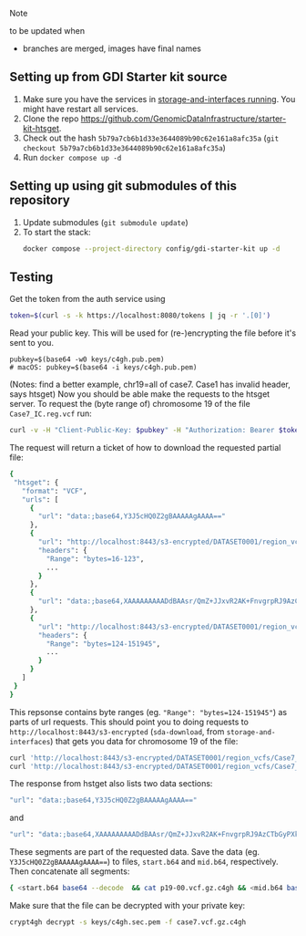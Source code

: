 > [!NOTE]
> to be updated when
> - branches are merged, images have final names

## Setting up from GDI Starter kit source
1. Make sure you have the services in [storage-and-interfaces running](/docs/storage-and-interfaces.md). You might have 
   restart all services.
1. Clone the repo https://github.com/GenomicDataInfrastructure/starter-kit-htsget.
1. Check out the hash `5b79a7cb6b1d33e3644089b90c62e161a8afc35a` (`git checkout 5b79a7cb6b1d33e3644089b90c62e161a8afc35a`)
1. Run `docker compose up -d`

## Setting up using git submodules of this repository
1. Update submodules (`git submodule update`)
1. To start the stack:
   ```sh
   docker compose --project-directory config/gdi-starter-kit up -d
   ```

## Testing
Get the token from the auth service using
 ```sh
 token=$(curl -s -k https://localhost:8080/tokens | jq -r '.[0]')
 ```

Read your public key. This will be used for (re-)encrypting the file before it's sent to you.
```
pubkey=$(base64 -w0 keys/c4gh.pub.pem)
# macOS: pubkey=$(base64 -i keys/c4gh.pub.pem)
```

(Notes: find a better example, chr19=all of case7. Case1 has invalid header, says htsget)
Now you should be able  make the requests to the htsget server. To request the (byte range of) chromosome 19 of the file `Case7_IC.reg.vcf` run:
 ```sh
 curl -v -H "Client-Public-Key: $pubkey" -H "Authorization: Bearer $token" -H -k "http://localhost:8088/variants/DATASET0001/region_vcfs/Case7_IC.reg?referenceName=19"
 ```


 The request will return a ticket of how to download the requested partial file:
 ```sh
 {
  "htsget": {
    "format": "VCF",
    "urls": [
      {
        "url": "data:;base64,Y3J5cHQ0Z2gBAAAAAgAAAA=="
      },
      {
        "url": "http://localhost:8443/s3-encrypted/DATASET0001/region_vcfs/Case7_IC.reg.vcf.gz.c4gh",
        "headers": {
          "Range": "bytes=16-123",
          ...
        }
      },
      {
        "url": "data:;base64,XAAAAAAAAADdBAAsr/QmZ+JJxvR2AK+FnvgrpRJ9AzCTbGyPXkIeUpnPwcaoMZYJVI6Mormjh621jT+POJGlZCbAWIu49DRp4HERxt05FvlWE3v3XScFtb/J6u0="
      },
      {
        "url": "http://localhost:8443/s3-encrypted/DATASET0001/region_vcfs/Case7_IC.reg.vcf.gz.c4gh",
        "headers": {
          "Range": "bytes=124-151945",
          ...
        }
      }
    ]
  }
}
```

This repsonse contains byte ranges (eg. `"Range": "bytes=124-151945"`) as parts of url requests.
This should point you to doing requests to `http://localhost:8443/s3-encrypted` (`sda-download`, from `storage-and-interfaces`) that gets you data for chromosome 19 of the file:
```sh
curl 'http://localhost:8443/s3-encrypted/DATASET0001/region_vcfs/Case7_IC.reg.vcf.gz.c4gh' -H "Authorization: Bearer $token"  -H "Client-Public-Key: $pubkey" -H "Range: bytes=16-123" -o p19-00.vcf.gz.c4gh
curl 'http://localhost:8443/s3-encrypted/DATASET0001/region_vcfs/Case7_IC.reg.vcf.gz.c4gh' -H "Authorization: Bearer $token"  -H "Client-Public-Key: $pubkey" -H "Range: bytes=124-151945" -o p19-01.vcf.gz.c4gh
```

The response from hstget also lists two data sections:
```sh
"url": "data:;base64,Y3J5cHQ0Z2gBAAAAAgAAAA=="
```
and
```sh
"url": "data:;base64,XAAAAAAAAADdBAAsr/QmZ+JJxvR2AK+FnvgrpRJ9AzCTbGyPXkIeUpnPwcaoMZYJVI6Mormjh621jT+POJGlZCbAWIu49DRp4HERxt05FvlWE3v3XScFtb/J6u0=
```
These segments are part of the requested data. Save the data (eg. `Y3J5cHQ0Z2gBAAAAAgAAAA==`) to files, `start.b64` and `mid.b64`, respectively. Then concatenate all segments:
```sh
{ <start.b64 base64 --decode  && cat p19-00.vcf.gz.c4gh && <mid.b64 base64 --decode && cat p19-01.vcf.gz.c4gh  ;} > case7.vcf.gz.c4gh
```
Make sure that the file can be decrypted with your private key:
```sh
crypt4gh decrypt -s keys/c4gh.sec.pem -f case7.vcf.gz.c4gh
```